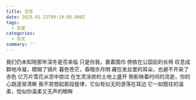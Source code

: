 ```yaml
---
title: 恋冬
date: 2025-01-22T09:19:08.000Z
tags:
  - 恋爱
categories:
  - 杂文
summary: ''
---
```

我们仍未知晓那年深冬是否来临
只是你我，裹着围巾
傍依在公园前的长椅
叹息成群地冷凝，模糊了镜片
暮色苍茫，昏暗亦月明
藏在发丝里的耳朵，也避不开染了赤色
亿万片雪花从空中掠过
在生灵涂炭的土地上盛开
倒影映着时间的流逝，你的心跳逐渐清晰
我不禁想起那段旋律，它似有似无的游荡在耳边
它一如既往的温柔，恰似你温柔又无声的眼眸
